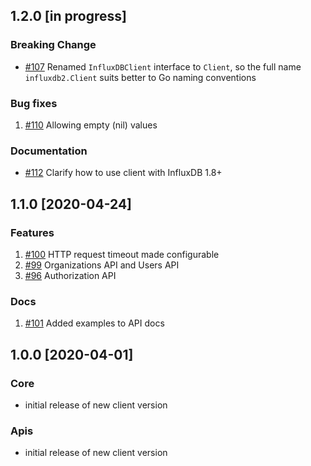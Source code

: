 ## 1.2.0 [in progress]
### Breaking Change
 - [#107](https://github.com/influxdata/influxdb-client-go/pull/100) Renamed `InfluxDBClient` interface to `Client`, so the full name `influxdb2.Client` suits better to Go naming conventions

### Bug fixes 
1. [#110](https://github.com/influxdata/influxdb-client-go/issues/110) Allowing empty (nil) values

### Documentation
 - [#112](https://github.com/influxdata/influxdb-client-go/pull/112) Clarify how to use client with InfluxDB 1.8+

## 1.1.0 [2020-04-24]
### Features
1. [#100](https://github.com/influxdata/influxdb-client-go/pull/100)  HTTP request timeout made configurable
1. [#99](https://github.com/influxdata/influxdb-client-go/pull/99)  Organizations API and Users API
1. [#96](https://github.com/influxdata/influxdb-client-go/pull/96)  Authorization API

### Docs
1. [#101](https://github.com/influxdata/influxdb-client-go/pull/101) Added examples to API docs

## 1.0.0 [2020-04-01]
### Core

- initial release of new client version

### Apis

- initial release of new client version